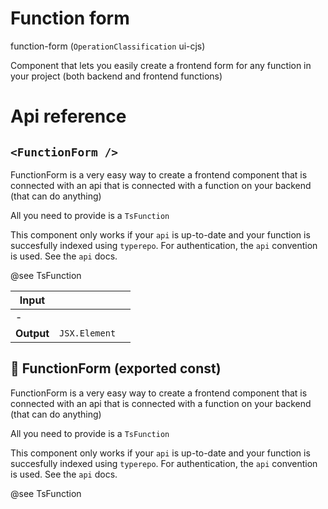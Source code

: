 # Function form

function-form (`OperationClassification` ui-cjs)

Component that lets you easily create a frontend form for any function in your project (both backend and frontend functions)




# Api reference

## `<FunctionForm />`

FunctionForm is a very easy way to create a frontend component that is connected with an api that is connected with a function on your backend (that can do anything)

All you need to provide is a `TsFunction`

This component only works if your `api` is up-to-date and your function is succesfully indexed using `typerepo`. For authentication, the `api` convention is used. See the `api` docs.

@see TsFunction


| Input      |    |    |
| ---------- | -- | -- |
| - | | |
| **Output** | `JSX.Element`   |    |



## 📄 FunctionForm (exported const)

FunctionForm is a very easy way to create a frontend component that is connected with an api that is connected with a function on your backend (that can do anything)

All you need to provide is a `TsFunction`

This component only works if your `api` is up-to-date and your function is succesfully indexed using `typerepo`. For authentication, the `api` convention is used. See the `api` docs.

@see TsFunction

